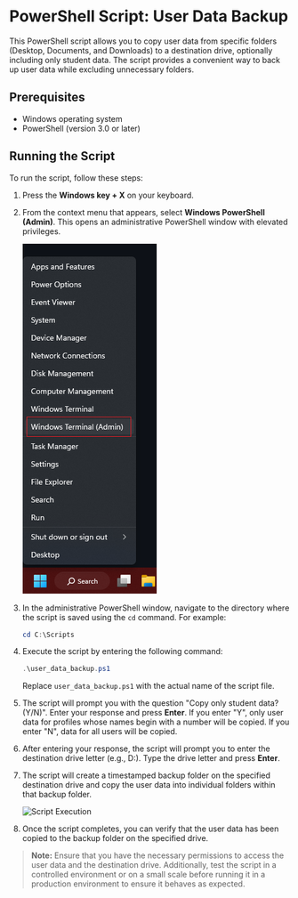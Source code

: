 
# PowerShell Script: User Data Backup

This PowerShell script allows you to copy user data from specific folders (Desktop, Documents, and Downloads) to a destination drive, optionally including only student data. The script provides a convenient way to back up user data while excluding unnecessary folders.

## Prerequisites

- Windows operating system
- PowerShell (version 3.0 or later)

## Running the Script

To run the script, follow these steps:

1. Press the **Windows key + X** on your keyboard.
2. From the context menu that appears, select **Windows PowerShell (Admin)**. This opens an administrative PowerShell window with elevated privileges.

   ![Admin PowerShell](admin_powershell.png)

3. In the administrative PowerShell window, navigate to the directory where the script is saved using the `cd` command. For example:

   ```powershell
   cd C:\Scripts
   ```

4. Execute the script by entering the following command:

   ```powershell
   .\user_data_backup.ps1
   ```

   Replace `user_data_backup.ps1` with the actual name of the script file.

5. The script will prompt you with the question "Copy only student data? (Y/N)". Enter your response and press **Enter**. If you enter "Y", only user data for profiles whose names begin with a number will be copied. If you enter "N", data for all users will be copied.

6. After entering your response, the script will prompt you to enter the destination drive letter (e.g., D:). Type the drive letter and press **Enter**.

7. The script will create a timestamped backup folder on the specified destination drive and copy the user data into individual folders within that backup folder.

   ![Script Execution](script_execution.png)

8. Once the script completes, you can verify that the user data has been copied to the backup folder on the specified drive.

> **Note:** Ensure that you have the necessary permissions to access the user data and the destination drive. Additionally, test the script in a controlled environment or on a small scale before running it in a production environment to ensure it behaves as expected.
